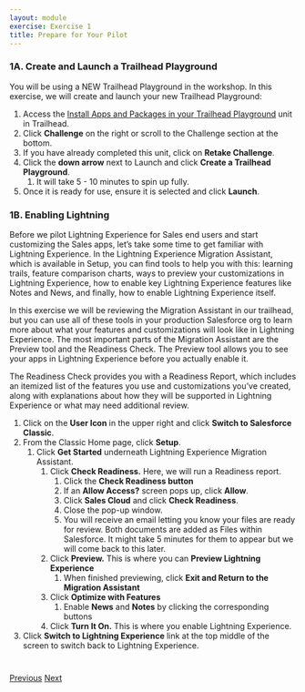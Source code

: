 ```yaml
---
layout: module
exercise: Exercise 1
title: Prepare for Your Pilot
---
```



### **1A.  Create and Launch a Trailhead Playground**

You will be using a NEW Trailhead Playground in the workshop. In this exercise, we will create and launch your new Trailhead Playground:


1. Access the [Install Apps and Packages in your Trailhead Playground](https://trailhead.salesforce.com/modules/trailhead_playground_management/units/install-apps-and-packages-in-your-trailhead-playground) unit in Trailhead.
2. Click **Challenge** on the right or scroll to the Challenge section at the bottom.
3. If you have already completed this unit, click on **Retake Challenge**.
4. Click the **down arrow** next to Launch and click **Create a Trailhead Playground**.
    1. It will take 5 - 10 minutes to spin up fully.
5. Once it is ready for use, ensure it is selected and click **Launch**.

### **1B.  Enabling Lightning**

Before we pilot Lightning Experience for Sales end users and start customizing the Sales apps, let’s take some time to get familiar with Lightning Experience.  In the Lightning Experience Migration Assistant, which is available in Setup, you can find tools to help you with this: learning trails, feature comparison charts, ways to preview your customizations in Lightning Experience, how to enable key Lightning Experience features like Notes and News, and finally, how to enable Lightning Experience itself.

In this exercise we will be reviewing the Migration Assistant in our trailhead, but you can use all of these tools in your production Salesforce org to learn more about what your features and customizations will look like in Lightning Experience. The most important parts of the Migration Assistant are the Preview tool and the Readiness Check. The Preview tool allows you to see your apps in Lightning Experience before you actually enable it.

The Readiness Check provides you with a Readiness Report, which includes an itemized list of the features you use and customizations you’ve created, along with explanations about how they will be supported in Lightning Experience or what may need additional review.

1. Click on the **User Icon** in the upper right and click **Switch to Salesforce Classic**.
2. From the Classic Home page, click **Setup**.
    1. Click **Get Started** underneath Lightning Experience Migration Assistant.
        1. Click **Check Readiness.**  Here, we will run a Readiness report.
            1. Click the **Check Readiness button**
            2. If an **Allow Access?** screen pops up, click **Allow**.
            3. Click **Sales Cloud** and click **Check Readiness**.
            4. Close the pop-up window.
            5. You will receive an email letting you know your files are ready for review.  Both documents are added as Files within Salesforce.  It might take 5 minutes for them to appear but we will come back to this later.
        2. Click **Preview.** This is where you can **Preview Lightning Experience**
            1. When finished previewing, click **Exit and Return to the Migration Assistant**
        3. Click **Optimize with Features**
            1. Enable **News** and **Notes** by clicking the corresponding buttons
        4. Click **Turn It On.** This is where you enable Lightning Experience.
3. Click **Switch to Lightning Experience** link at the top middle of the screen to switch back to Lightning Experience.  


<div class="row" style="margin-top:40px;">
<div class="col-sm-12">
<a href="TOC.html" class="btn btn-default"><i class="glyphicon glyphicon-chevron-left"></i> Previous</a>
<a href="Exercise_d2.html" class="btn btn-default pull-right">Next <i class="glyphicon glyphicon-chevron-right"></i></a>
</div>
</div>
